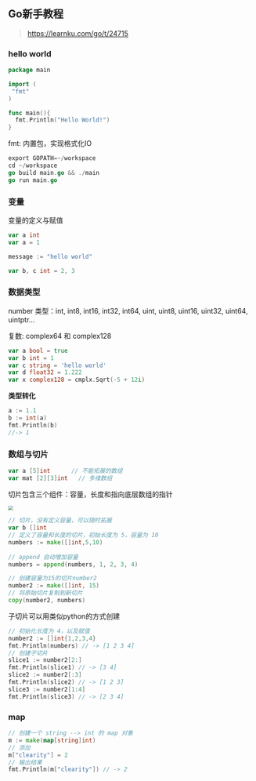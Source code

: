 ## Go新手教程

> https://learnku.com/go/t/24715

### hello world

```go
package main

import (
 "fmt"
)

func main(){
  fmt.Println("Hello World!")
}
```

fmt: 内置包，实现格式化IO

```go
export GOPATH=~/workspace
cd ~/workspace
go build main.go && ./main
go run main.go
```

### 变量

变量的定义与赋值

```go
var a int
var a = 1

message := "hello world"

var b, c int = 2, 3
```

### 数据类型

number 类型：int, int8, int16, int32, int64,
uint, uint8, uint16, uint32, uint64, uintptr…

复数: complex64 和 complex128

```go
var a bool = true
var b int = 1
var c string = 'hello world'
var d float32 = 1.222
var x complex128 = cmplx.Sqrt(-5 + 12i)
```

**类型转化**

```go
a := 1.1
b := int(a)
fmt.Println(b)
//-> 1
```

### 数组与切片

```go
var a [5]int      // 不能拓展的数组
var mat [2][3]int	// 多维数组
```

切片包含三个组件：容量，长度和指向底层数组的指针

<img src="https://cdn.learnku.com/uploads/images/201902/27/1/GBYGX8ypGS.png!large" style="zoom:60%;" />

```go
// 切片，没有定义容量，可以随时拓展
var b []int				
// 定义了容量和长度的切片，初始长度为 5，容量为 10
numbers := make([]int,5,10)
				
// append 自动增加容量
numbers = append(numbers, 1, 2, 3, 4)

// 创建容量为15的切片number2
number2 := make([]int, 15)
// 将原始切片复制到新切片
copy(number2, numbers)
```

子切片可以用类似python的方式创建

```go
// 初始化长度为 4，以及赋值
number2 := []int{1,2,3,4}
fmt.Println(numbers) // -> [1 2 3 4]
// 创建子切片
slice1 := number2[2:]
fmt.Println(slice1) // -> [3 4]
slice2 := number2[:3]
fmt.Println(slice2) // -> [1 2 3]
slice3 := number2[1:4]
fmt.Println(slice3) // -> [2 3 4]
```

### map

```go
// 创建一个 string --> int 的 map 对象
m := make(map[string]int)
// 添加
m["clearity"] = 2
// 输出结果
fmt.Println(m["clearity"]) // -> 2
```








